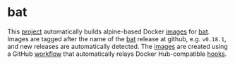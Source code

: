 # bat

This [project] automatically builds alpine-based Docker [images] for [bat].
Images are tagged after the name of the [bat] release at github, e.g. `v0.18.1`,
and new releases are automatically detected. The [images] are created using a
GitHub [workflow](../.github/workflows/bat.yml) that automatically relays Docker
Hub-compatible [hooks](./hooks/).

  [project]: https://github.com/efrecon/docker-images/tree/master/bat
  [images]: https://hub.docker.com/r/efrecon/bat
  [bat]: https://github.com/sharkdp/bat
  [talonneur]: https://github.com/YanziNetworks/talonneur
